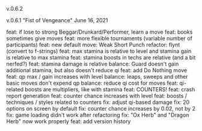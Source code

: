 v.0.6.2






v.0.6.1
"Fist of Vengeance"
June 16, 2021

feat: if lose to strong Beggar/Drunkard/Performer, learn a move
feat: books sometimes give moves
feat: more flexible tournaments (variable number of participants)
feat: new default move: Weak Short Punch
refactor: flynt (convert to f-strings)
feat: max stamina is relative to level and stamina gain is relative to max stamina
feat: stamina boosts in techs are relative (and a bit nerfed?)
feat: stamina damage is relative
balance: Guard doesn't gain additional stamina, but also doesn't reduce qi
feat: add Do Nothing move
feat: qp max / gain increases with level
balance: leaps, sweeps and other basic moves don't expend qp
balance: reduce qi cost for moves
feat: qi-related boosts are multipliers, like with stamina
feat: COUNTERS!
feat: crash report generation
feat: counter chance increases with level
feat: boosts / techniques / styles related to counters
fix: adjust qi-based damage
fix: 20 options on screen by default
fix: counter chance increases by 0.02, not by 2
fix: game loading didn't work after refactoring
fix: "Ox Herb" and "Dragon Herb" now work properly
feat: add version history
